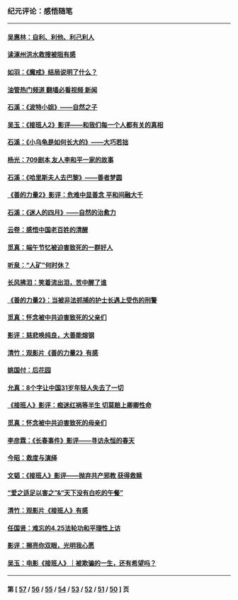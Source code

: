 ### 纪元评论：感悟随笔
---
#### [吴惠林：自利、利他、利己利人](../../pages/nsc1035/n14052459.md?08200330) 
#### [读涿州洪水救搜被阻有感](../../pages/nsc1035/n14049641.md?08200330) 
#### [如羽：《魔戒》结局说明了什么？](../../pages/nsc1035/n14048860.md?08200330) 
#### [油管热门频道 翻墙必看视频 新闻](ok?08200330)
#### [石溪：《波特小姐》——自然之子](../../pages/nsc1035/n14048291.md?08200330) 
#### [吴玉：《接班人2》影评——和我们每一个人都有关的真相](../../pages/nsc1035/n14041114.md?08200330) 
#### [石溪：《小乌龟是如何长大的》——大巧若拙](../../pages/nsc1035/n14037479.md?08200330) 
#### [杨光：709剧本 友人李和平一家的故事](../../pages/nsc1035/n14032047.md?08200330) 
#### [石溪：《哈里斯夫人去巴黎》——善者梦圆](../../pages/nsc1035/n14031778.md?08200330) 
#### [《善的力量2》影评：危难中显善念 平和间融大千](../../pages/nsc1035/n14028390.md?08200330) 
#### [石溪：《迷人的四月》——自然的治愈力](../../pages/nsc1035/n14027049.md?08200330) 
#### [云卷：感悟中国老百姓的清醒](../../pages/nsc1035/n14025152.md?08200330) 
#### [觅真：端午节忆被迫害致死的一群好人](../../pages/nsc1035/n14020985.md?08200330) 
#### [听泉：“人矿”何时休？](../../pages/nsc1035/n14016609.md?08200330) 
#### [长风拂泪：笑着流出泪，苦中醒了谁](../../pages/nsc1035/n14016469.md?08200330) 
#### [《善的力量2》：当被非法抓捕的护士长遇上受伤的刑警](../../pages/nsc1035/n14015561.md?08200330) 
#### [觅真：怀念被中共迫害致死的父亲们](../../pages/nsc1035/n14014258.md?08200330) 
#### [影评：慈悲唤纯良，大善能熔钢](../../pages/nsc1035/n14010867.md?08200330) 
#### [清竹：观影片《善的力量2》有感](../../pages/nsc1035/n14010015.md?08200330) 
#### [姚国付：后花园](../../pages/nsc1035/n14005301.md?08200330) 
#### [允真：8个字让中国31岁年轻人失去了一切](../../pages/nsc1035/n13999093.md?08200330) 
#### [《接班人》影评：痴迷红祸等半生 切莫赔上卿卿性命](../../pages/nsc1035/n13998676.md?08200330) 
#### [觅真：怀念被中共迫害致死的母亲们](../../pages/nsc1035/n13997271.md?08200330) 
#### [李彦霖：《长春事件》影评——寻访永恒的春天](../../pages/nsc1035/n13995112.md?08200330) 
#### [今昭：救度与演绎](../../pages/nsc1035/n13992670.md?08200330) 
#### [文韬：《接班人》影评——抛弃共产邪教 获得救赎](../../pages/nsc1035/n13990160.md?08200330) 
#### [“爱之适足以害之”&“天下没有白吃的午餐”](../../pages/nsc1035/n13988391.md?08200330) 
#### [清竹：观影片《接班人》有感](../../pages/nsc1035/n13983561.md?08200330) 
#### [任国贤：难忘的4.25法轮功和平理性上访](../../pages/nsc1035/n13983482.md?08200330) 
#### [影评：擦亮你双眼，光明我心愿](../../pages/nsc1035/n13982333.md?08200330) 
#### [吴玉：电影《接班人》｜被欺骗的一生，还有希望吗？](../../pages/nsc1035/n13981972.md?08200330) 

---
#### 第 [ [57](./57.md?08200330) / [56](./56.md?08200330) / [55](./55.md?08200330) / [54](./54.md?08200330) / [53](./53.md?08200330) / [52](./52.md?08200330) / [51](./51.md?08200330) / [50](./50.md?08200330) ] 页
